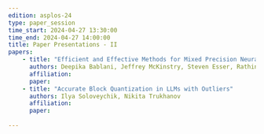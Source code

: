```yaml
---
edition: asplos-24
type: paper_session
time_start: 2024-04-27 13:30:00
time_end: 2024-04-27 14:00:00
title: Paper Presentations - II
papers: 
    - title: "Efficient and Effective Methods for Mixed Precision Neural Network Quantization for Faster, Energy-efficient Inference"
      authors: Deepika Bablani, Jeffrey McKinstry, Steven Esser, Rathinakumar Appuswamy, Dharmendra Modha 
      affiliation:
      paper: 
    - title: "Accurate Block Quantization in LLMs with Outliers"
      authors: Ilya Soloveychik, Nikita Trukhanov
      affiliation: 
      paper: 
      
---
```

 
